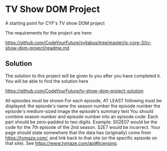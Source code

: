 # TV Show DOM Project

A starting point for CYF's TV show DOM project

The requirements for the project are here:

https://github.com/CodeYourFuture/syllabus/tree/master/js-core-3/tv-show-dom-project/readme.md

## Solution

The solution to this project will be given to you after you have completed it. You will be able to find the solution here

https://github.com/CodeYourFuture/tv-show-dom-project-solution


All episodes must be shown
For each episode, AT LEAST following must be displayed:
the episode's name
the season number
the episode number
the episode's medium-sized image
the episode's summary text
You should combine season number and episode number into an episode code:
Each part should be zero-padded to two digits.
Example: S02E07 would be the code for the 7th episode of the 2nd season. S2E7 would be incorrect.
Your page should state somewhere that the data has (originally) come from https://tvmaze.com/, and link back to that site (or the specific episode on that site). See https://www.tvmaze.com/api#licensing.